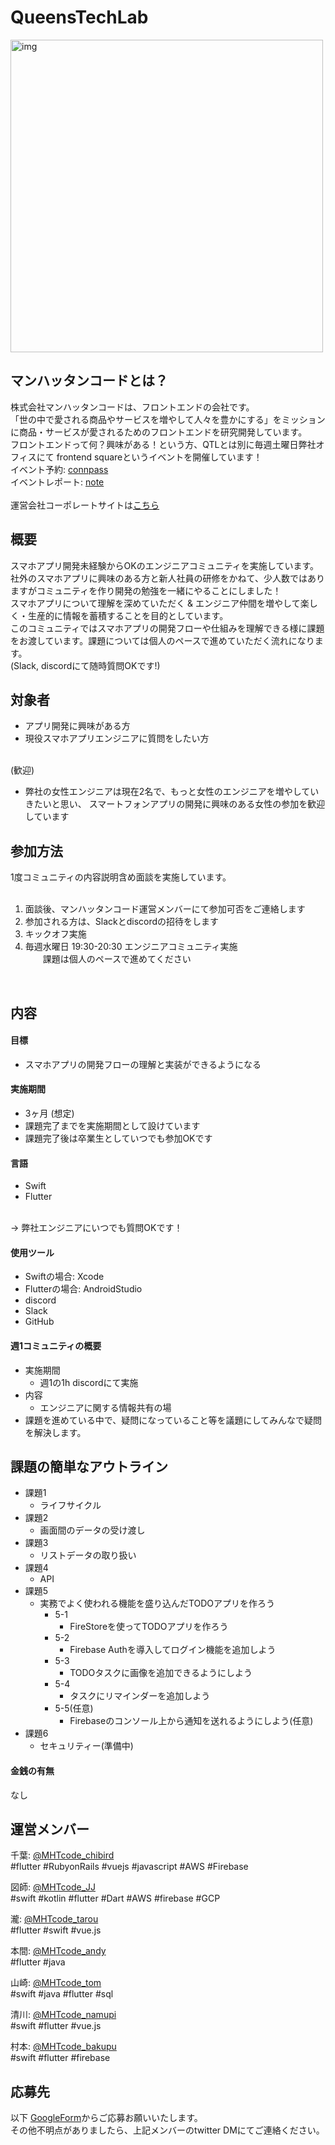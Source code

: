 # QueensTechLab

<img width="500" alt="img" src="https://user-images.githubusercontent.com/51016056/106406301-37cf8000-647c-11eb-8f9d-3485c2a05fa0.png">


## マンハッタンコードとは？
株式会社マンハッタンコードは、フロントエンドの会社です。<br>
「世の中で愛される商品やサービスを増やして人々を豊かにする」をミッションに商品・サービスが愛されるためのフロントエンドを研究開発しています。<br>
フロントエンドって何？興味がある！という方、QTLとは別に毎週土曜日弊社オフィスにて frontend squareというイベントを開催しています！<br>
イベント予約: [connpass](https://mht-code.connpass.com/)<br>
イベントレポート: [note](https://note.com/mhtcode/m/m6f5c25a78dd6)<br>
<br>
運営会社コーポレートサイトは[こちら](https://www.mht-code.com/)


## 概要
スマホアプリ開発未経験からOKのエンジニアコミュニティを実施しています。<br>
社外のスマホアプリに興味のある方と新人社員の研修をかねて、少人数ではありますがコミュニティを作り開発の勉強を一緒にやることにしました！<br>
スマホアプリについて理解を深めていただく & エンジニア仲間を増やして楽しく・生産的に情報を蓄積することを目的としています。<br>
このコミュニティではスマホアプリの開発フローや仕組みを理解できる様に課題をお渡しています。課題については個人のペースで進めていただく流れになります。<br>
(Slack, discordにて随時質問OKです!)


## 対象者
 - アプリ開発に興味がある方
 - 現役スマホアプリエンジニアに質問をしたい方
<br>
(歓迎)

 - 弊社の女性エンジニアは現在2名で、もっと女性のエンジニアを増やしていきたいと思い、 スマートフォンアプリの開発に興味のある女性の参加を歓迎しています


## 参加方法
1度コミュニティの内容説明含め面談を実施しています。<br>
<br>
1. 面談後、マンハッタンコード運営メンバーにて参加可否をご連絡します<br>
2. 参加される方は、Slackとdiscordの招待をします<br>
3. キックオフ実施<br>
4. 毎週水曜日 19:30-20:30 エンジニアコミュニティ実施<br>
　　課題は個人のペースで進めてください
<br>

## 内容
#### 目標
 - スマホアプリの開発フローの理解と実装ができるようになる

#### 実施期間
- 3ヶ月 (想定)
- 課題完了までを実施期間として設けています
- 課題完了後は卒業生としていつでも参加OKです

#### 言語
- Swift
- Flutter
<br>
→ 弊社エンジニアにいつでも質問OKです！

#### 使用ツール
- Swiftの場合: Xcode
- Flutterの場合: AndroidStudio
- discord
- Slack
- GitHub

#### 週1コミュニティの概要
- 実施期間
  - 週1の1h discordにて実施
- 内容
  - エンジニアに関する情報共有の場<br>
- 課題を進めている中で、疑問になっていること等を議題にしてみんなで疑問を解決します。

## 課題の簡単なアウトライン
- 課題1
  - ライフサイクル
- 課題2
  - 画面間のデータの受け渡し
- 課題3
  - リストデータの取り扱い
- 課題4
  - API
- 課題5
  - 実務でよく使われる機能を盛り込んだTODOアプリを作ろう
    - 5-1
      - FireStoreを使ってTODOアプリを作ろう
    - 5-2
      - Firebase Authを導入してログイン機能を追加しよう
    - 5-3
      - TODOタスクに画像を追加できるようにしよう
    - 5-4
      - タスクにリマインダーを追加しよう
    - 5-5(任意)
      - Firebaseのコンソール上から通知を送れるようにしよう(任意)
- 課題6
  - セキュリティー(準備中)

#### 金銭の有無
なし

## 運営メンバー
千葉: [@MHTcode_chibird](https://twitter.com/MHTcode_chibird)<br>
#flutter #RubyonRails #vuejs #javascript #AWS #Firebase

図師: [@MHTcode_JJ](https://twitter.com/MHTcode_JJ)<br>
#swift #kotlin #flutter #Dart #AWS #firebase #GCP

瀧: [@MHTcode_tarou](https://twitter.com/MHTcode_tarou)<br>
#flutter #swift #vue.js

本間: [@MHTcode_andy](https://twitter.com/MHTcode_andy)<br>
#flutter #java

山崎: [@MHTcode_tom](https://twitter.com/tomsan96)<br>
#swift #java #flutter #sql

清川: [@MHTcode_namupi](https://twitter.com/MHTcode_namupi)<br>
#swift #flutter #vue.js

村本: [@MHTcode_bakupu](https://twitter.com/MHTcode_bakupu)<br>
#swift #flutter #firebase


## 応募先
以下 [GoogleForm](https://docs.google.com/forms/d/1aWdLupxd-NZRGDG_DNOLEIFJTdHrO9KxUE0MAY7Lvts/prefill)からご応募お願いいたします。<br>
その他不明点がありましたら、上記メンバーのtwitter DMにてご連絡ください。

